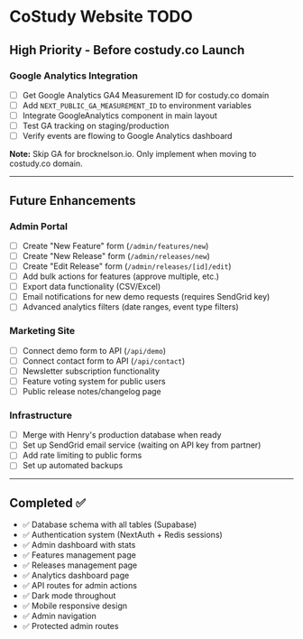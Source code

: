 # CoStudy Website TODO

## High Priority - Before costudy.co Launch

### Google Analytics Integration
- [ ] Get Google Analytics GA4 Measurement ID for costudy.co domain
- [ ] Add `NEXT_PUBLIC_GA_MEASUREMENT_ID` to environment variables
- [ ] Integrate GoogleAnalytics component in main layout
- [ ] Test GA tracking on staging/production
- [ ] Verify events are flowing to Google Analytics dashboard

**Note:** Skip GA for brocknelson.io. Only implement when moving to costudy.co domain.

---

## Future Enhancements

### Admin Portal
- [ ] Create "New Feature" form (`/admin/features/new`)
- [ ] Create "New Release" form (`/admin/releases/new`)
- [ ] Create "Edit Release" form (`/admin/releases/[id]/edit`)
- [ ] Add bulk actions for features (approve multiple, etc.)
- [ ] Export data functionality (CSV/Excel)
- [ ] Email notifications for new demo requests (requires SendGrid key)
- [ ] Advanced analytics filters (date ranges, event type filters)

### Marketing Site
- [ ] Connect demo form to API (`/api/demo`)
- [ ] Connect contact form to API (`/api/contact`)
- [ ] Newsletter subscription functionality
- [ ] Feature voting system for public users
- [ ] Public release notes/changelog page

### Infrastructure
- [ ] Merge with Henry's production database when ready
- [ ] Set up SendGrid email service (waiting on API key from partner)
- [ ] Add rate limiting to public forms
- [ ] Set up automated backups

---

## Completed ✅
- ✅ Database schema with all tables (Supabase)
- ✅ Authentication system (NextAuth + Redis sessions)
- ✅ Admin dashboard with stats
- ✅ Features management page
- ✅ Releases management page
- ✅ Analytics dashboard page
- ✅ API routes for admin actions
- ✅ Dark mode throughout
- ✅ Mobile responsive design
- ✅ Admin navigation
- ✅ Protected admin routes
